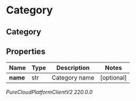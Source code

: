 # Category

## Category

## Properties

|Name | Type | Description | Notes|
|------------ | ------------- | ------------- | -------------|
| **name** | str | Category name | [optional] |



_PureCloudPlatformClientV2 220.0.0_
